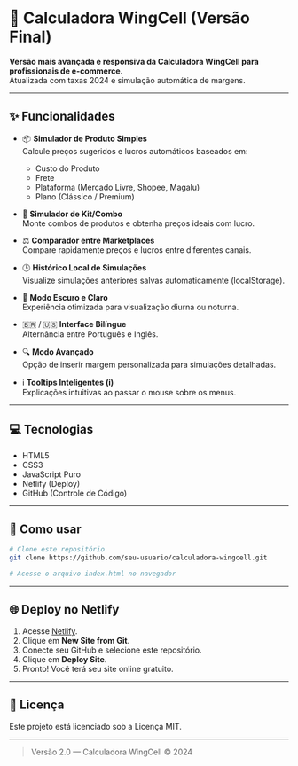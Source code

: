 # 🧮 Calculadora WingCell (Versão Final)

**Versão mais avançada e responsiva da Calculadora WingCell para profissionais de e-commerce.**  
Atualizada com taxas 2024 e simulação automática de margens.

---

## ✨ Funcionalidades

- 📦 **Simulador de Produto Simples**  
  Calcule preços sugeridos e lucros automáticos baseados em:
  - Custo do Produto
  - Frete
  - Plataforma (Mercado Livre, Shopee, Magalu)
  - Plano (Clássico / Premium)

- 🧰 **Simulador de Kit/Combo**  
  Monte combos de produtos e obtenha preços ideais com lucro.

- ⚖️ **Comparador entre Marketplaces**  
  Compare rapidamente preços e lucros entre diferentes canais.

- 🕒 **Histórico Local de Simulações**  
  Visualize simulações anteriores salvas automaticamente (localStorage).

- 🌙 **Modo Escuro e Claro**  
  Experiência otimizada para visualização diurna ou noturna.

- 🇧🇷 / 🇺🇸 **Interface Bilíngue**  
  Alternância entre Português e Inglês.

- 🔍 **Modo Avançado**  
  Opção de inserir margem personalizada para simulações detalhadas.

- ℹ️ **Tooltips Inteligentes (i)**  
  Explicações intuitivas ao passar o mouse sobre os menus.

---

## 💻 Tecnologias

- HTML5
- CSS3
- JavaScript Puro
- Netlify (Deploy)
- GitHub (Controle de Código)

---

## 🚀 Como usar

```bash
# Clone este repositório
git clone https://github.com/seu-usuario/calculadora-wingcell.git

# Acesse o arquivo index.html no navegador
```

---

## 🌐 Deploy no Netlify

1. Acesse [Netlify](https://netlify.com).
2. Clique em **New Site from Git**.
3. Conecte seu GitHub e selecione este repositório.
4. Clique em **Deploy Site**.
5. Pronto! Você terá seu site online gratuito.

---

## 📄 Licença

Este projeto está licenciado sob a Licença MIT.

---

> Versão 2.0 — Calculadora WingCell © 2024